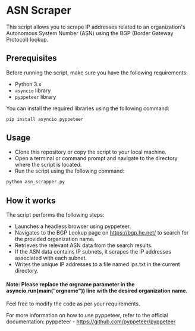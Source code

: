 # ASN Scraper

This script allows you to scrape IP addresses related to an organization's Autonomous System Number (ASN) using the BGP (Border Gateway Protocol) lookup.

## Prerequisites

Before running the script, make sure you have the following requirements:

- Python 3.x
- `asyncio` library
- `pyppeteer` library

You can install the required libraries using the following command:

```bash
pip install asyncio pyppeteer
```

## Usage
- Clone this repository or copy the script to your local machine.
- Open a terminal or command prompt and navigate to the directory where the script is located.
- Run the script using the following command:
```bash
python asn_scrapper.py
```
## How it works
The script performs the following steps:

- Launches a headless browser using pyppeteer.
- Navigates to the BGP Lookup page on https://bgp.he.net/ to search for the provided organization name.
- Retrieves the relevant ASN data from the search results.
- If the ASN data contains IP subnets, it scrapes the IP addresses associated with each subnet.
- Writes the unique IP addresses to a file named ips.txt in the current directory.
#### Note: Please replace the orgname parameter in the asyncio.run(main("orgname")) line with the desired organization name.

Feel free to modify the code as per your requirements.

For more information on how to use pyppeteer, refer to the official documentation: pyppeteer - https://github.com/pyppeteer/pyppeteer

